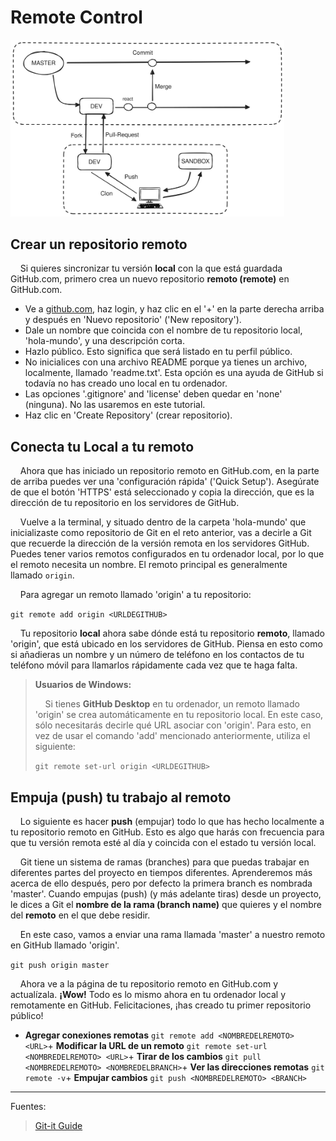 # Remote Control

<img title="" src="assets/0efd5b1bedb0575b68457b914860422235aea313.svg" alt="arquitectura_remote_control.svg" width="438" data-align="center">

## Crear un repositorio remoto

    Si quieres sincronizar tu versión **local** con la que está guardada GitHub.com, primero crea un nuevo repositorio **remoto (remote)** en GitHub.com.

+ Ve a [github.com](http://github.com), haz login, y haz clic en el '+' en la parte derecha arriba y después en 'Nuevo repositorio' ('New repository').
+ Dale un nombre que coincida con el nombre de tu repositorio local, 'hola-mundo', y una descripción corta.
+ Hazlo público. Esto significa que será listado en tu perfil público.
+ No inicialices con una archivo README porque ya tienes un archivo, localmente, llamado 'readme.txt'. Esta opción es una ayuda de GitHub si todavía no has creado uno local en tu ordenador.
+ Las opciones '.gitignore' and 'license' deben quedar en 'none' (ninguna). No las usaremos en este tutorial.
+ Haz clic en 'Create Repository' (crear repositorio).

## Conecta tu Local a tu remoto

    Ahora que has iniciado un repositorio remoto en GitHub.com, en la parte de arriba puedes ver una 'configuración rápida' ('Quick Setup'). Asegúrate de que el botón 'HTTPS' está seleccionado y copia la dirección, que es la dirección de tu repositorio en los servidores de GitHub.

    Vuelve a la terminal, y situado dentro de la carpeta 'hola-mundo' que inicializaste como repositorio de Git en el reto anterior, vas a decirle a Git que recuerde la dirección de la versión remota en los servidores GitHub. Puedes tener varios remotos configurados en tu ordenador local, por lo que el remoto necesita un nombre. El remoto principal es generalmente llamado `origin`.

    Para agregar un remoto llamado 'origin' a tu repositorio:

`git remote add origin <URLDEGITHUB>`

    Tu repositorio **local** ahora sabe dónde está tu repositorio **remoto**, llamado 'origin', que está ubicado en los servidores de GitHub. Piensa en esto como si añadieras un nombre y un número de teléfono en los contactos de tu teléfono móvil para llamarlos rápidamente cada vez que te haga falta.

> **Usuarios de Windows:**
> 
>     Si tienes **GitHub Desktop** en tu ordenador, un remoto llamado 'origin' se crea automáticamente en tu repositorio local. En este caso, sólo necesitarás decirle qué URL asociar con 'origin'. Para esto, en vez de usar el comando 'add' mencionado anteriormente, utiliza el siguiente:
> 
> `git remote set-url origin <URLDEGITHUB>`

## Empuja (push) tu trabajo al remoto

    Lo siguiente es hacer **push** (empujar) todo lo que has hecho localmente a tu repositorio remoto en GitHub. Esto es algo que harás con frecuencia para que tu versión remota esté al día y coincida con el estado tu versión local.

    Git tiene un sistema de ramas (branches) para que puedas trabajar en diferentes partes del proyecto en tiempos diferentes. Aprenderemos más acerca de ello después, pero por defecto la primera branch es nombrada 'master'. Cuando empujas (push) (y más adelante tiras) desde un proyecto, le dices a Git el **nombre de la rama (branch name)** que quieres y el nombre del **remoto** en el que debe residir.

    En este caso, vamos a enviar una rama llamada 'master' a nuestro remoto en GitHub llamado 'origin'.

`git push origin master`

    Ahora ve a la página de tu repositorio remoto en GitHub.com y actualízala. **¡Wow!** Todo es lo mismo ahora en tu ordenador local y remotamente en GitHub. Felicitaciones, ¡has creado tu primer repositorio público!

+ **Agregar conexiones remotas**
  `git remote add <NOMBREDELREMOTO> <URL>`+ **Modificar la URL de un remoto**
  `git remote set-url <NOMBREDELREMOTO> <URL>`+ **Tirar de los cambios**
  `git pull <NOMBREDELREMOTO> <NOMBREDELBRANCH>`+ **Ver las direcciones remotas**
  `git remote -v`+ **Empujar cambios**
  `git push <NOMBREDELREMOTO> <BRANCH>`

---

Fuentes:

> [Git-it Guide](https://jlord.us/git-it/)

